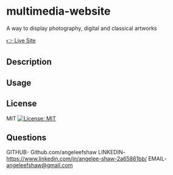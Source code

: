   # multimedia-website
  
  A way to display photography, digital and classical artworks 
 
  [:point_right: Live Site  ](https://angeleefshaw.github.io/fullstack-portfolio/ "Fullstack Portfolio")

  ## Description 

  ## Usage

  ## License
  MIT [![License: MIT](https://img.shields.io/badge/License-MIT-yellow.svg)](https://opensource.org/licenses/MIT)

  ## Questions
  GITHUB- Github.com/angeleefshaw
  LINKEDIN-  https://www.linkedin.com/in/angelee-shaw-2a65861bb/
  EMAIL- angeleefshaw@gmail.com
  
